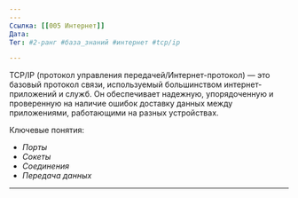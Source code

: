 ```yaml
---
---
Ссылка: [[005 Интернет]]
Дата: 
Тег: #2-ранг #база_знаний #интернет #tcp/ip

---
```

TCP/IP (протокол управления передачей/Интернет-протокол) — это базовый протокол связи, используемый большинством интернет-приложений и служб. Он обеспечивает надежную, упорядоченную и проверенную на наличие ошибок доставку данных между приложениями, работающими на разных устройствах.

Ключевые понятия:
- *Порты*
- *Сокеты*
- *Соединения*
- *Передача данных*
---

